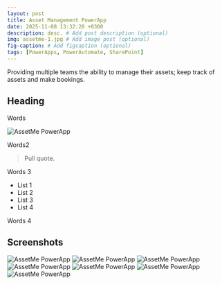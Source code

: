 ```yaml
---
layout: post
title: Asset Management PowerApp
date: 2025-11-08 13:32:20 +0300
description: desc. # Add post description (optional)
img: assetme-1.jpg # Add image post (optional)
fig-caption: # Add figcaption (optional)
tags: [PowerApps, PowerAutomate, SharePoint]
---
```

Providing multiple teams the ability to manage their assets; keep track of assets and make bookings.

## Heading
Words

![AssetMe PowerApp]({{site.baseurl}}/assets/img/assetme-2.jpg)

Words2

>Pull quote.

Words 3

* List 1
* List 2
* List 3
* List 4

Words 4

## Screenshots

![AssetMe PowerApp]({{site.baseurl}}/assets/img/assetme-3.jpg)
![AssetMe PowerApp]({{site.baseurl}}/assets/img/assetme-4.jpg)
![AssetMe PowerApp]({{site.baseurl}}/assets/img/assetme-5.jpg)
![AssetMe PowerApp]({{site.baseurl}}/assets/img/assetme-6.jpg)
![AssetMe PowerApp]({{site.baseurl}}/assets/img/assetme-7.jpg)
![AssetMe PowerApp]({{site.baseurl}}/assets/img/assetme-8.jpg)
![AssetMe PowerApp]({{site.baseurl}}/assets/img/assetme-9.jpg)